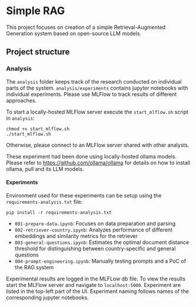 # Simple RAG

This project focuses on creation of a simple Retrieval-Augmented Generation
system based on open-source LLM models.

## Project structure

### Analysis

The `analysis` folder keeps track of the research conducted on individual parts
of the system. `analysis/experiments` contains jupyter notebooks with
individual experiments. Please use MLFlow to track results of different
approaches.

To start a locally-hosted MLFlow server execute the `start_mlflow.sh` script
in `analysis`:

```
chmod +x start_mlflow.sh
./start_mlflow.sh
```

Otherwise, please connect to an MLFlow server shared with other analysts.

These experiment had been done using locally-hosted ollama models. Please refer
to https://github.com/ollama/ollama for details on how to install ollama, pull
and its LLM models.

#### Experiments

Environment used for these experiments can be setup using
the `requirements-analysis.txt` file:

```
pip install -r requirements-analysis.txt
```

- `001-prepare-data.ipynb`: Focuses on data preparation and parsing
- `002-retriever-country.ipynb`: Analyzes performance of different embeddings
  and similarity metrics for the retriever
- `003-general-questions.ipynb`: Estimates the optimal document distance
  threshold for distinguishing between country-specific and general questions
- `004-prompt-engineering.ipynb`: Manually testing prompts and a PoC of the RAG
  system

Experimental results are logged in the MLFLow db file. To view the results start
the MLFlow server and navigate to `localhost:5000`. Experiment are listed in the
top-left part of the UI. Experiment naming follows names of the corresponding
jupyter notebooks.